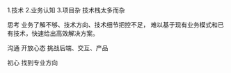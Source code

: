 1.技术
2.业务认知
3.项目杂
  技术栈太多而杂




思考
业务了解不够、技术方向、技术细节把控不足，
难以基于现有业务模式和已有技术，快速给出高效解决方案。


沟通
开放心态
挑战后端、交互、产品


初心
找到专业方向